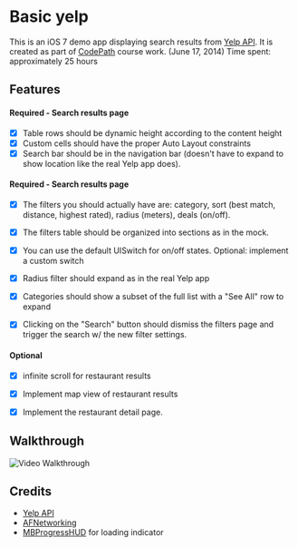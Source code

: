 Basic yelp
======


This is an iOS 7 demo app displaying search results from [Yelp API](http://www.yelp.com/developers/documentation). It is created as part of [CodePath](http://codepath.com/) course work. (June 17, 2014)
Time spent: approximately 25 hours

Features
---------
#### Required - Search results page
- [x] Table rows should be dynamic height according to the content height
- [x] Custom cells should have the proper Auto Layout constraints
- [x] Search bar should be in the navigation bar (doesn't have to expand to show location like the real Yelp app does).

#### Required - Search results page
- [x] The filters you should actually have are: category, sort (best match, distance, highest rated), radius (meters), deals (on/off).
- [x] The filters table should be organized into sections as in the mock.
- [x] You can use the default UISwitch for on/off states. Optional: implement a custom switch
- [x] Radius filter should expand as in the real Yelp app
- [x] Categories should show a subset of the full list with a "See All" row to expand
- [x] Clicking on the "Search" button should dismiss the filters page and trigger the search w/ the new filter settings.


#### Optional
- [x] infinite scroll for restaurant results
- [x] Implement map view of restaurant results
- [x]  Implement the restaurant detail page.
 

Walkthrough
------------
![Video Walkthrough](flicks-walkthrough.gif)

Credits
---------
* [Yelp API](http://www.yelp.com/developers/documentation)
* [AFNetworking](https://github.com/AFNetworking/AFNetworking)
* [MBProgressHUD](https://github.com/matej/MBProgressHUD) for loading indicator
